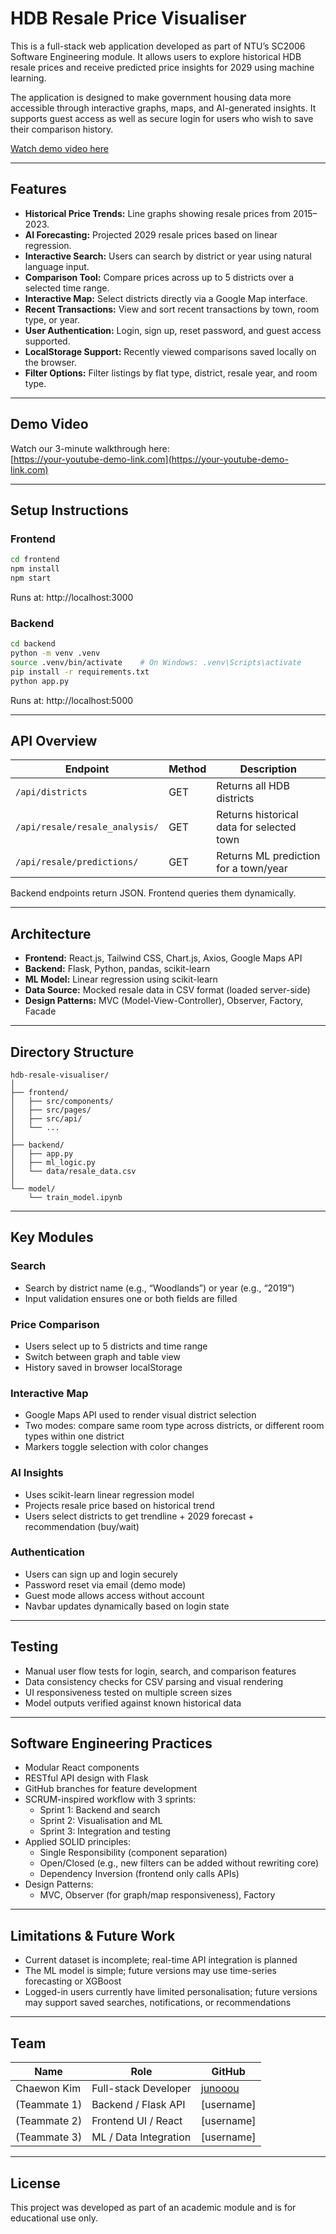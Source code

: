 # HDB Resale Price Visualiser

This is a full-stack web application developed as part of NTU’s SC2006 Software Engineering module. It allows users to explore historical HDB resale prices and receive predicted price insights for 2029 using machine learning.

The application is designed to make government housing data more accessible through interactive graphs, maps, and AI-generated insights. It supports guest access as well as secure login for users who wish to save their comparison history.

[Watch demo video here](https://youtu.be/6dS3is9w9no)

---

## Features

- **Historical Price Trends:** Line graphs showing resale prices from 2015–2023.
- **AI Forecasting:** Projected 2029 resale prices based on linear regression.
- **Interactive Search:** Users can search by district or year using natural language input.
- **Comparison Tool:** Compare prices across up to 5 districts over a selected time range.
- **Interactive Map:** Select districts directly via a Google Map interface.
- **Recent Transactions:** View and sort recent transactions by town, room type, or year.
- **User Authentication:** Login, sign up, reset password, and guest access supported.
- **LocalStorage Support:** Recently viewed comparisons saved locally on the browser.
- **Filter Options:** Filter listings by flat type, district, resale year, and room type.

---

## Demo Video

Watch our 3-minute walkthrough here:  
[https://your-youtube-demo-link.com](https://your-youtube-demo-link.com)

---

## Setup Instructions

### Frontend

```bash
cd frontend
npm install
npm start
```

Runs at: http://localhost:3000

### Backend

```bash
cd backend
python -m venv .venv
source .venv/bin/activate    # On Windows: .venv\Scripts\activate
pip install -r requirements.txt
python app.py
```

Runs at: http://localhost:5000

---

## API Overview

| Endpoint                              | Method | Description                                |
|---------------------------------------|--------|--------------------------------------------|
| `/api/districts`                      | GET    | Returns all HDB districts                  |
| `/api/resale/resale_analysis/`        | GET    | Returns historical data for selected town |
| `/api/resale/predictions/`            | GET    | Returns ML prediction for a town/year     |

Backend endpoints return JSON. Frontend queries them dynamically.

---

## Architecture

- **Frontend:** React.js, Tailwind CSS, Chart.js, Axios, Google Maps API
- **Backend:** Flask, Python, pandas, scikit-learn
- **ML Model:** Linear regression using scikit-learn
- **Data Source:** Mocked resale data in CSV format (loaded server-side)
- **Design Patterns:** MVC (Model-View-Controller), Observer, Factory, Facade

---

## Directory Structure

```
hdb-resale-visualiser/
│
├── frontend/
│   ├── src/components/
│   ├── src/pages/
│   ├── src/api/
│   └── ...
│
├── backend/
│   ├── app.py
│   ├── ml_logic.py
│   └── data/resale_data.csv
│
└── model/
    └── train_model.ipynb
```

---

## Key Modules

### Search

- Search by district name (e.g., “Woodlands”) or year (e.g., “2019”)
- Input validation ensures one or both fields are filled

### Price Comparison

- Users select up to 5 districts and time range
- Switch between graph and table view
- History saved in browser localStorage

### Interactive Map

- Google Maps API used to render visual district selection
- Two modes: compare same room type across districts, or different room types within one district
- Markers toggle selection with color changes

### AI Insights

- Uses scikit-learn linear regression model
- Projects resale price based on historical trend
- Users select districts to get trendline + 2029 forecast + recommendation (buy/wait)

### Authentication

- Users can sign up and login securely
- Password reset via email (demo mode)
- Guest mode allows access without account
- Navbar updates dynamically based on login state

---

## Testing

- Manual user flow tests for login, search, and comparison features
- Data consistency checks for CSV parsing and visual rendering
- UI responsiveness tested on multiple screen sizes
- Model outputs verified against known historical data

---

## Software Engineering Practices

- Modular React components
- RESTful API design with Flask
- GitHub branches for feature development
- SCRUM-inspired workflow with 3 sprints:
  - Sprint 1: Backend and search
  - Sprint 2: Visualisation and ML
  - Sprint 3: Integration and testing
- Applied SOLID principles:
  - Single Responsibility (component separation)
  - Open/Closed (e.g., new filters can be added without rewriting core)
  - Dependency Inversion (frontend only calls APIs)
- Design Patterns:
  - MVC, Observer (for graph/map responsiveness), Factory

---

## Limitations & Future Work

- Current dataset is incomplete; real-time API integration is planned
- The ML model is simple; future versions may use time-series forecasting or XGBoost
- Logged-in users currently have limited personalisation; future versions may support saved searches, notifications, or recommendations

---

## Team

| Name         | Role                  | GitHub       |
|--------------|------------------------|--------------|
| Chaewon Kim  | Full-stack Developer   | [junooou](https://github.com/junooou) |
| (Teammate 1) | Backend / Flask API    | [username]   |
| (Teammate 2) | Frontend UI / React    | [username]   |
| (Teammate 3) | ML / Data Integration  | [username]   |

---

## License

This project was developed as part of an academic module and is for educational use only.

